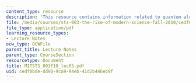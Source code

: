 ```yaml
---
content_type: resource
description: 'This resource contains information related to quantum alchemy. '
file: /media/courses/sts-003-the-rise-of-modern-science-fall-2010/cedf0bdedd909ca994eb41d2b446eb9f_MITSTS_003F10_lec05.pdf
file_type: application/pdf
learning_resource_types:
- Lecture Notes
ocw_type: OCWFile
parent_title: Lecture Notes
parent_type: CourseSection
resourcetype: Document
title: MITSTS_003F10_lec05.pdf
uid: cedf0bde-dd90-9ca9-94eb-41d2b446eb9f
---
```

